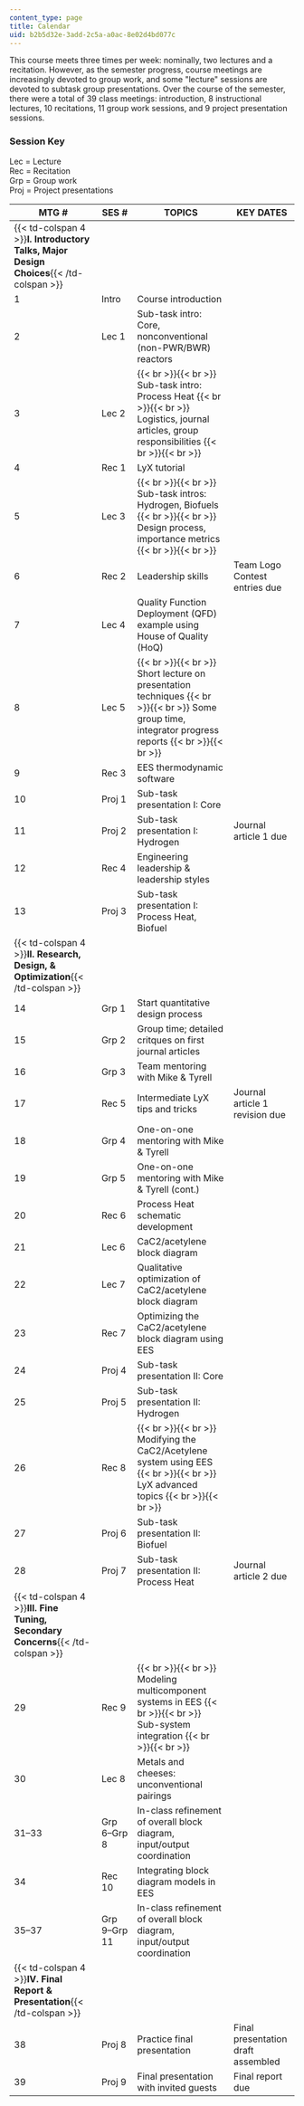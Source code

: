```yaml
---
content_type: page
title: Calendar
uid: b2b5d32e-3add-2c5a-a0ac-8e02d4bd077c
---
```


This course meets three times per week: nominally, two lectures and a recitation. However, as the semester progress, course meetings are increasingly devoted to group work, and some "lecture" sessions are devoted to subtask group presentations. Over the course of the semester, there were a total of 39 class meetings: introduction, 8 instructional lectures, 10 recitations, 11 group work sessions, and 9 project presentation sessions.

### Session Key

Lec = Lecture  
Rec = Recitation  
Grp = Group work  
Proj = Project presentations

| MTG # | SES # | TOPICS | KEY DATES |
| --- | --- | --- | --- |
| {{< td-colspan 4 >}}**I. Introductory Talks, Major Design Choices**{{< /td-colspan >}} ||||
| 1 | Intro | Course introduction | &nbsp; |
| 2 | Lec 1 | Sub-task intro: Core, nonconventional (non-PWR/BWR) reactors | &nbsp; |
| 3 | Lec 2 |  {{< br >}}{{< br >}} Sub-task intro: Process Heat {{< br >}}{{< br >}} Logistics, journal articles, group responsibilities {{< br >}}{{< br >}}  | &nbsp; |
| 4 | Rec 1 | LyX tutorial | &nbsp; |
| 5 | Lec 3 |  {{< br >}}{{< br >}} Sub-task intros: Hydrogen, Biofuels {{< br >}}{{< br >}} Design process, importance metrics {{< br >}}{{< br >}}  | &nbsp; |
| 6 | Rec 2 | Leadership skills | Team Logo Contest entries due |
| 7 | Lec 4 | Quality Function Deployment (QFD) example using House of Quality (HoQ) | &nbsp; |
| 8 | Lec 5 |  {{< br >}}{{< br >}} Short lecture on presentation techniques {{< br >}}{{< br >}} Some group time, integrator progress reports {{< br >}}{{< br >}}  | &nbsp; |
| 9 | Rec 3 | EES thermodynamic software | &nbsp; |
| 10 | Proj 1 | Sub-task presentation I: Core | &nbsp; |
| 11 | Proj 2 | Sub-task presentation I: Hydrogen | Journal article 1 due |
| 12 | Rec 4 | Engineering leadership & leadership styles | &nbsp; |
| 13 | Proj 3 | Sub-task presentation I: Process Heat, Biofuel | &nbsp; |
| {{< td-colspan 4 >}}**II. Research, Design, & Optimization**{{< /td-colspan >}} ||||
| 14 | Grp 1 | Start quantitative design process | &nbsp; |
| 15 | Grp 2 | Group time; detailed critques on first journal articles | &nbsp; |
| 16 | Grp 3 | Team mentoring with Mike & Tyrell | &nbsp; |
| 17 | Rec 5 | Intermediate LyX tips and tricks | Journal article 1 revision due |
| 18 | Grp 4 | One-on-one mentoring with Mike & Tyrell | &nbsp; |
| 19 | Grp 5 | One-on-one mentoring with Mike & Tyrell (cont.) | &nbsp; |
| 20 | Rec 6 | Process Heat schematic development | &nbsp; |
| 21 | Lec 6 | CaC2/acetylene block diagram | &nbsp; |
| 22 | Lec 7 | Qualitative optimization of CaC2/acetylene block diagram | &nbsp; |
| 23 | Rec 7 | Optimizing the CaC2/acetylene block diagram using EES | &nbsp; |
| 24 | Proj 4 | Sub-task presentation II: Core | &nbsp; |
| 25 | Proj 5 | Sub-task presentation II: Hydrogen | &nbsp; |
| 26 | Rec 8 |  {{< br >}}{{< br >}} Modifying the CaC2/Acetylene system using EES {{< br >}}{{< br >}} LyX advanced topics {{< br >}}{{< br >}}  | &nbsp; |
| 27 | Proj 6 | Sub-task presentation II: Biofuel | &nbsp; |
| 28 | Proj 7 | Sub-task presentation II: Process Heat | Journal article 2 due |
| {{< td-colspan 4 >}}**III. Fine Tuning, Secondary Concerns**{{< /td-colspan >}} ||||
| 29 | Rec 9 |  {{< br >}}{{< br >}} Modeling multicomponent systems in EES {{< br >}}{{< br >}} Sub-system integration {{< br >}}{{< br >}}  | &nbsp; |
| 30 | Lec 8 | Metals and cheeses: unconventional pairings | &nbsp; |
| 31–33 | Grp 6–Grp 8 | In-class refinement of overall block diagram, input/output coordination | &nbsp; |
| 34 | Rec 10 | Integrating block diagram models in EES | &nbsp; |
| 35–37 | Grp 9–Grp 11 | In-class refinement of overall block diagram, input/output coordination | &nbsp; |
| {{< td-colspan 4 >}}**IV. Final Report & Presentation**{{< /td-colspan >}} ||||
| 38 | Proj 8 | Practice final presentation | Final presentation draft assembled |
| 39 | Proj 9 | Final presentation with invited guests | Final report due